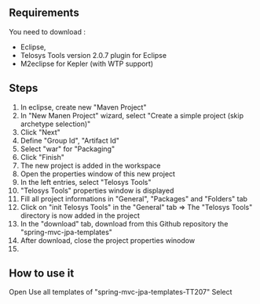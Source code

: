 Requirements
---

You need to download :
- Eclipse, 
- Telosys Tools version 2.0.7 plugin for Eclipse
- M2eclipse for Kepler (with WTP support)

Steps
---

1. In eclipse, create new "Maven Project"
2. In "New Manen Project" wizard, select "Create a simple project (skip archetype selection)"
3. Click "Next"
4. Define "Group Id", "Artifact Id"
5. Select "war" for "Packaging"
6. Click "Finish"
7. The new project is added in the workspace
8. Open the properties window of this new project
9. In the left entries, select "Telosys Tools"
10. "Telosys Tools" properties window is displayed
11. Fill all project informations in "General", "Packages" and "Folders" tab
12. Click on "init Telosys Tools" in the "General" tab => The "Telosys Tools" directory is now added in the project
14. In the "download" tab, download from this Github repository the "spring-mvc-jpa-templates"
16. After download, close the project properties winodow
17. 

How to use it
---

Open 
Use all templates of "spring-mvc-jpa-templates-TT207"
Select 